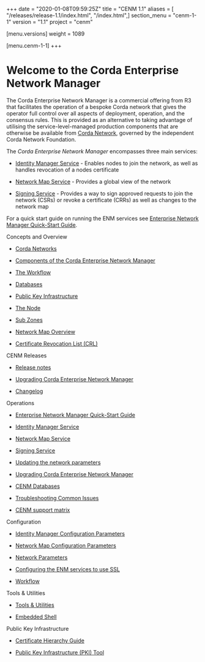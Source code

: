 +++
date = "2020-01-08T09:59:25Z"
title = "CENM 1.1"
aliases = [ "/releases/release-1.1/index.html", "/index.html",]
section_menu = "cenm-1-1"
version = "1.1"
project = "cenm"

[menu.versions]
weight = 1089

[menu.cenm-1-1]
+++


# Welcome to the Corda Enterprise Network Manager

The Corda Enterprise Network Manager is a commercial offering from R3 that facilitates the operation of a bespoke
            Corda network that gives the operator full control over all aspects of deployment, operation, and the consensus rules.
            This is provided as an alternative to taking advantage of utilising the service-level-managed production components
            that are otherwise be available from [Corda Network](https://corda.network), governed by the independent
            Corda Network Foundation.

The *Corda Enterprise Network Manager* encompasses three main services:


* [Identity Manager Service](identity-manager.md) - Enables nodes to join the network, as well as handles revocation of a nodes certificate


* [Network Map Service](network-map.md) - Provides a global view of the network


* [Signing Service](signing-service.md) - Provides a way to sign approved requests to join the network (CSRs) or revoke a certificate
                    (CRRs) as well as changes to the network map


For a quick start guide on running the ENM services see [Enterprise Network Manager Quick-Start Guide](quick-start.md).


Concepts and Overview
* [Corda Networks](corda-networks.md)

* [Components of the Corda Enterprise Network Manager](enm-components.md)

* [The Workflow](enm-components.md#the-workflow)

* [Databases](enm-components.md#databases)

* [Public Key Infrastructure](enm-components.md#public-key-infrastructure)

* [The Node](enm-components.md#the-node)

* [Sub Zones](sub-zones.md)

* [Network Map Overview](network-map-overview.md)

* [Certificate Revocation List (CRL)](certificate-revocation.md)



CENM Releases
* [Release notes](release-notes.md)

* [Upgrading Corda Enterprise Network Manager](upgrade-notes.md)

* [Changelog](changelog.md)



Operations
* [Enterprise Network Manager Quick-Start Guide](quick-start.md)

* [Identity Manager Service](identity-manager.md)

* [Network Map Service](network-map.md)

* [Signing Service](signing-service.md)

* [Updating the network parameters](updating-network-parameters.md)

* [Upgrading Corda Enterprise Network Manager](upgrade-notes.md)

* [CENM Databases](database-set-up.md)

* [Troubleshooting Common Issues](troubleshooting-common-issues.md)

* [CENM support matrix](cenm-support-matrix.md)



Configuration
* [Identity Manager Configuration Parameters](config-identity-manager-parameters.md)

* [Network Map Configuration Parameters](config-network-map-parameters.md)

* [Network Parameters](config-network-parameters.md)

* [Configuring the ENM services to use SSL](enm-with-ssl.md)

* [Workflow](workflow.md)



Tools & Utilities
* [Tools & Utilities](tools-index.md)

* [Embedded Shell](shell.md)



Public Key Infrastructure
* [Certificate Hierarchy Guide](pki-guide.md)

* [Public Key Infrastructure (PKI) Tool](pki-tool.md)



